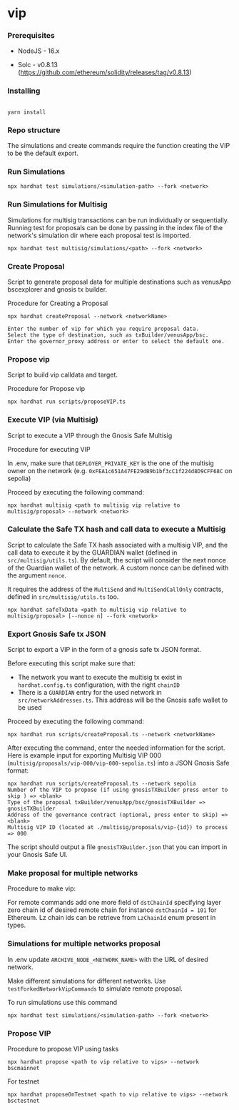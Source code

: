 # vip

### Prerequisites

- NodeJS - 16.x

- Solc - v0.8.13 (https://github.com/ethereum/solidity/releases/tag/v0.8.13)

### Installing

```

yarn install

```

### Repo structure

The simulations and create commands require the function creating the VIP to be the default export.

### Run Simulations

```
npx hardhat test simulations/<simulation-path> --fork <network>
```

### Run Simulations for Multisig

Simulations for multisig transactions can be run individually or sequentially. Running test for proposals can be done by passing in the index file of the network's simulation dir where each proposal test is imported.

```
npx hardhat test multisig/simulations/<path> --fork <network>
```

### Create Proposal

Script to generate proposal data for multiple destinations such as venusApp bscexplorer and gnosis tx builder.

Procedure for Creating a Proposal

```
npx hardhat createProposal --network <networkName>

Enter the number of vip for which you require proposal data.
Select the type of destination, such as txBuilder/venusApp/bsc.
Enter the governor_proxy address or enter to select the default one.
```

### Propose vip

Script to build vip calldata and target.

Procedure for Propose vip

```
npx hardhat run scripts/proposeVIP.ts
```

### Execute VIP (via Multisig)

Script to execute a VIP through the Gnosis Safe Multisig

Procedure for executing VIP

In .env, make sure that `DEPLOYER_PRIVATE_KEY` is the one of the multisig owner on the network (e.g. `0xFEA1c651A47FE29dB9b1bf3cC1f224d8D9CFF68C` on sepolia)

Proceed by executing the following command:

```
npx hardhat multisig <path to multisig vip relative to multisig/proposal> --network <network>
```

### Calculate the Safe TX hash and call data to execute a Multisig

Script to calculate the Safe TX hash associated with a multisig VIP, and the call data to execute it by the GUARDIAN wallet (defined in `src/multisig/utils.ts`). By default, the script will consider the next nonce of the Guardian wallet of the network. A custom nonce can be defined with the argument `nonce`.

It requires the address of the `MultiSend` and `MultiSendCallOnly` contracts, defined in `src/multisig/utils.ts` too.

```
npx hardhat safeTxData <path to multisig vip relative to multisig/proposal> [--nonce n] --fork <network>
```

### Export Gnosis Safe tx JSON

Script to export a VIP in the form of a gnosis safe tx JSON format.

Before executing this script make sure that:

- The network you want to execute the multisig tx exist in `hardhat.config.ts` configuration, with the right `chainID`
- There is a `GUARDIAN` entry for the used network in `src/networkAddresses.ts`. This address will be the Gnosis safe wallet to be used

Proceed by executing the following command:

```
npx hardhat run scripts/createProposal.ts --network <networkName>
```

After executing the command, enter the needed information for the script.
Here is example input for exporting Multisig VIP 000 (`multisig/proposals/vip-000/vip-000-sepolia.ts`) into a JSON Gnosis Safe format:

```
npx hardhat run scripts/createProposal.ts --network sepolia
Number of the VIP to propose (if using gnosisTXBuilder press enter to skip ) => <blank>
Type of the proposal txBuilder/venusApp/bsc/gnosisTXBuilder => gnosisTXBuilder
Address of the governance contract (optional, press enter to skip) => <blank>
Multisig VIP ID (located at ./multisig/proposals/vip-{id}) to process => 000
```

The script should output a file `gnosisTXBuilder.json` that you can import in your Gnosis Safe UI.

### Make proposal for multiple networks

Procedure to make vip:

For remote commands add one more field of `dstChainId` specifying layer zero chain id of desired remote chain for instance `dstChainId = 101` for Ethereum. Lz chain ids can be retrieve from `LzChainId` enum present in types.

### Simulations for multiple networks proposal

In .env update `ARCHIVE_NODE_<NETWORK_NAME>` with the URL of desired network.

Make different simulations for different networks. Use `testForkedNetworkVipCommands` to simulate remote proposal.

To run simulations use this command

```
npx hardhat test simulations/<simulation-path> --fork <network>
```

### Propose VIP

Procedure to propose VIP using tasks

```
npx hardhat propose <path to vip relative to vips> --network bscmainnet
```

For testnet

```
npx hardhat proposeOnTestnet <path to vip relative to vips> --network bsctestnet
```

